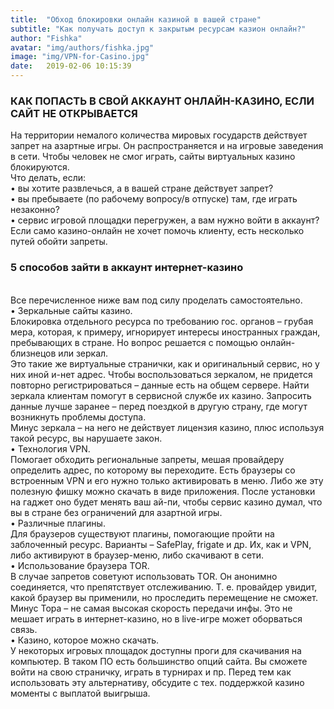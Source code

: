 ```yaml
---
title:  "Обход блокировки онлайн казиной в вашей стране"
subtitle: "Как получать доступ к закрытым ресурсам казион онлайн?"
author: "Fishka"
avatar: "img/authors/fishka.jpg"
image: "img/VPN-for-Casino.jpg"
date:   2019-02-06 10:15:39
---
```


### КАК ПОПАСТЬ В СВОЙ АККАУНТ ОНЛАЙН-КАЗИНО, ЕСЛИ САЙТ НЕ ОТКРЫВАЕТСЯ
На территории немалого количества мировых государств действует запрет на азартные игры. Он распространяется и на игровые заведения в сети. Чтобы человек не смог играть, сайты виртуальных казино блокируются. 
<br>Что делать, если:
<br>• вы хотите развлечься, а в вашей стране действует запрет? 
<br>• вы пребываете (по рабочему вопросу/в отпуске) там, где играть незаконно?
<br>• сервис игровой площадки перегружен, а вам нужно войти в аккаунт?
<br>Если само казино-онлайн не хочет помочь клиенту, есть несколько путей обойти запреты.
### 5 способов зайти в аккаунт интернет-казино
<br>Все перечисленное ниже вам под силу проделать самостоятельно.
<br>• Зеркальные сайты казино.
<br>Блокировка отдельного ресурса по требованию гос. органов – грубая мера, которая, к примеру, игнорирует интересы иностранных граждан, пребывающих в стране. Но вопрос решается с помощью онлайн-близнецов или зеркал. <br>Это такие же виртуальные странички, как и оригинальный сервис, но у них иной и-нет адрес. Чтобы воспользоваться зеркалом, не придется повторно регистрироваться – данные есть на общем сервере. Найти зеркала клиентам помогут в сервисной службе их казино. Запросить данные лучше заранее – перед поездкой в другую страну, где могут возникнуть проблемы доступа. 
<br>Минус зеркала – на него не действует лицензия казино, плюс используя такой ресурс, вы нарушаете закон.
<br>• Технология VPN.
<br>Помогает обходить региональные запреты, мешая провайдеру определить адрес, по которому вы переходите. Есть браузеры со встроенным VPN и его нужно только активировать в меню. Либо же эту полезную фишку можно скачать в виде приложения. После установки на гаджет оно будет менять ваш ай-пи, чтобы сервис казино думал, что вы в стране без ограничений для азартной игры. 
<br>• Различные плагины.
<br>Для браузеров существуют плагины, помогающие пройти на заблоченный ресурс. Варианты – SafePlay, frigate и др. Их, как и VPN, либо активируют в браузер-меню, либо скачивают в сети.
<br>• Использование браузера TOR.
<br>В случае запретов советуют использовать TOR. Он анонимно соединяется, что препятствует отслеживанию. Т. е. провайдер увидит, какой браузер вы применили, но проследить перемещение не сможет. Минус Тора – не самая высокая скорость передачи инфы. Это не мешает играть в интернет-казино, но в live-игре может оборваться связь.
<br>• Казино, которое можно скачать.
<br>У некоторых игровых площадок доступны проги для скачивания на компьютер. В таком ПО есть большинство опций сайта. Вы сможете войти на свою страничку, играть в турнирах и пр. Перед тем как использовать эту альтернативу, обсудите с тех. поддержкой казино моменты с выплатой выигрыша. 




